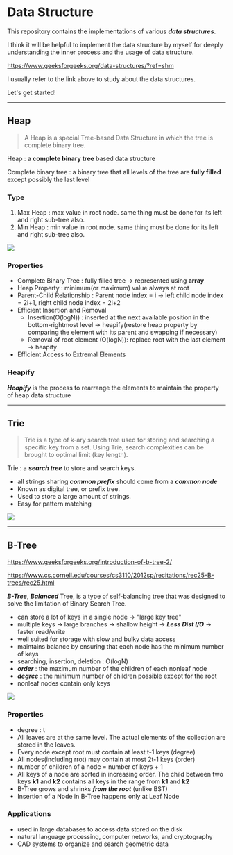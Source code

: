 # Data Structure

This repository contains the implementations of various ***data structures***.

I think it will be helpful to implement the data structure by myself for deeply understanding the inner process and the usage of data structure.

https://www.geeksforgeeks.org/data-structures/?ref=shm

I usually refer to the link above to study about the data structures.

Let's get started!

---

## Heap

> A Heap is a special Tree-based Data Structure in which the tree is complete binary tree.

Heap : a **complete binary tree** based data structure

Complete binary tree : a binary tree that all levels of the tree are **fully filled** except possibly the last level

### Type

1. Max Heap : max value in root node. same thing must be done for its left and right sub-tree also.
2. Min Heap : min value in root node. same thing must be done for its left and right sub-tree also.

![](https://media.geeksforgeeks.org/wp-content/uploads/20230315185259/heap.png)

### Properties

- Complete Binary Tree : fully filled tree -> represented using **array**
- Heap Property : minimum(or maximum) value always at root
- Parent-Child Relationship : Parent node index = i -> left child node index = 2i+1, right child node index = 2i+2
- Efficient Insertion and Removal
  - Insertion(O(logN)) : inserted at the next available position in the bottom-rightmost level -> heapify(restore heap property by comparing the element with its parent and swapping if necessary)
  - Removal of root element (O(logN)): replace root with the last element -> heapify
- Efficient Access to Extremal Elements

### Heapify

***Heapify*** is the process to rearrange the elements to maintain the property of heap data structure

---

## Trie

> Trie is a type of k-ary search tree used for storing and searching a specific key from a set. Using Trie, search complexities can be brought to optimal limit (key length). 

Trie : a ***search tree*** to store and search keys.
- all strings sharing ***common prefix*** should come from a ***common node***
- Known as digital tree, or prefix tree. 
- Used to store a large amount of strings. 
- Easy for pattern matching

![](https://media.geeksforgeeks.org/wp-content/uploads/20220828232752/Triedatastructure1.png)

---

## B-Tree

https://www.geeksforgeeks.org/introduction-of-b-tree-2/

https://www.cs.cornell.edu/courses/cs3110/2012sp/recitations/rec25-B-trees/rec25.html

***B-Tree***, ***Balanced*** Tree, is a type of self-balancing tree that was designed to solve the limitation of Binary Search Tree.

- can store a lot of keys in a single node -> "large key tree"
- multiple keys -> large branches -> shallow height -> ***Less Dist I/O*** -> faster read/write
- well suited for storage with slow and bulky data access
- maintains balance by ensuring that each node has the minimum number of keys
- searching, insertion, deletion : O(logN)
- ***order*** : the maximum number of the children of each nonleaf node 
- ***degree*** : the minimum number of children possible except for the root
- nonleaf nodes contain only keys

![](https://media.geeksforgeeks.org/wp-content/uploads/20200506235136/output253.png)

### Properties

- degree : t
- All leaves are at the same level. The actual elements of the collection are stored in the leaves.
- Every node except root must contain at least t-1 keys (degree)
- All nodes(including rrot) may contain at most 2t-1 keys (order)
- number of children of a node = number of keys + 1
- All keys of a node are sorted in increasing order. The child between two keys **k1** and **k2** contains all keys in the range from **k1** and **k2**
- B-Tree grows and shrinks ***from the root*** (unlike BST)
- Insertion of a Node in B-Tree happens only at Leaf Node

### Applications

- used in large databases to access data stored on the disk
- natural language processing, computer networks, and cryptography
- CAD systems to organize and search geometric data